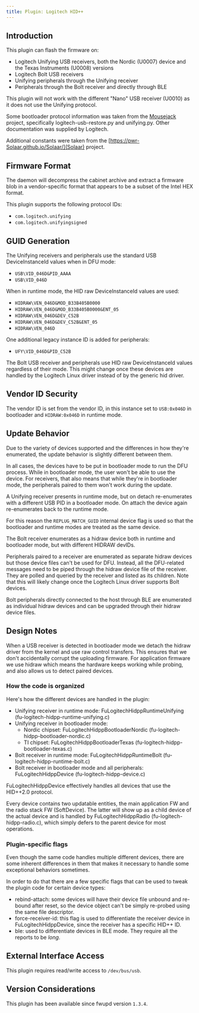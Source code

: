```yaml
---
title: Plugin: Logitech HID++
---
```


## Introduction

This plugin can flash the firmware on:

* Logitech Unifying USB receivers, both the Nordic (U0007) device and the
   Texas Instruments (U0008) versions
* Logitech Bolt USB receivers
* Unifying peripherals through the Unifying receiver
* Peripherals through the Bolt receiver and directly through BLE

This plugin will not work with the different "Nano" USB receiver (U0010) as it does
not use the Unifying protocol.

Some bootloader protocol information was taken from the [Mousejack](https://www.mousejack.com/) project,
specifically logitech-usb-restore.py and unifying.py. Other documentation was
supplied by Logitech.

Additional constants were taken from the [https://pwr-Solaar.github.io/Solaar/](Solaar) project.

## Firmware Format

The daemon will decompress the cabinet archive and extract a firmware blob in
a vendor-specific format that appears to be a subset of the Intel HEX format.

This plugin supports the following protocol IDs:

* `com.logitech.unifying`
* `com.logitech.unifyingsigned`

## GUID Generation

The Unifying receivers and peripherals use the standard USB
DeviceInstanceId values when in DFU mode:

* `USB\VID_046D&PID_AAAA`
* `USB\VID_046D`

When in runtime mode, the HID raw DeviceInstanceId values are used:

* `HIDRAW\VEN_046D&MOD_B33B405B0000`
* `HIDRAW\VEN_046D&MOD_B33B405B0000&ENT_05`
* `HIDRAW\VEN_046D&DEV_C52B`
* `HIDRAW\VEN_046D&DEV_C52B&ENT_05`
* `HIDRAW\VEN_046D`

One additional legacy instance ID is added for peripherals:

* `UFY\VID_046D&PID_C52B`

The Bolt USB receiver and peripherals use HID raw DeviceInstanceId values
regardless of their mode. This might change once these devices are
handled by the Logitech Linux driver instead of by the generic hid
driver.

## Vendor ID Security

The vendor ID is set from the vendor ID, in this instance set to `USB:0x046D`
in bootloader and `HIDRAW:0x046D` in runtime mode.

## Update Behavior

Due to the variety of devices supported and the differences in how
they're enumerated, the update behavior is slightly different between
them.

In all cases, the devices have to be put in bootloader mode to run the
DFU process. While in bootloader mode, the user won't be able to use the
device. For receivers, that also means that while they're in bootloader
mode, the peripherals paired to them won't work during the update.

A Unifying receiver presents in runtime mode, but on detach re-enumerates with a
different USB PID in a bootloader mode. On attach the device again re-enumerates
back to the runtime mode.

For this reason the `REPLUG_MATCH_GUID` internal device flag is used so that
the bootloader and runtime modes are treated as the same device.

The Bolt receiver enumerates as a hidraw device both in runtime and
bootloader mode, but with different HIDRAW devIDs.

Peripherals paired to a receiver are enumerated as separate hidraw
devices but those device files can't be used for DFU. Instead, all the
DFU-related messages need to be piped through the hidraw device file of
the receiver. They are polled and queried by the receiver and listed as
its children. Note that this will likely change once the Logitech Linux
driver supports Bolt devices.

Bolt peripherals directly connected to the host through BLE are
enumerated as individual hidraw devices and can be upgraded through
their hidraw device files.

## Design Notes

When a USB receiver is detected in bootloader mode we detach the hidraw driver from
the kernel and use raw control transfers. This ensures that we don't accidentally
corrupt the uploading firmware. For application firmware we use hidraw which
means the hardware keeps working while probing, and also allows us to detect
paired devices.

### How the code is organized

Here's how the different devices are handled in the plugin:

* Unifying receiver in runtime mode: FuLogitechHidppRuntimeUnifying
    (fu-logitech-hidpp-runtime-unifying.c)
* Unifying receiver in bootloader mode:
  * Nordic chipset: FuLogitechHidppBootloaderNordic
    (fu-logitech-hidpp-bootloader-nordic.c)
  * TI chipset: FuLogitechHidppBootloaderTexas
    (fu-logitech-hidpp-bootloader-texas.c)
* Bolt receiver in runtime mode: FuLogitechHidppRuntimeBolt
    (fu-logitech-hidpp-runtime-bolt.c)
* Bolt receiver in bootloader mode and all peripherals:
    FuLogitechHidppDevice (fu-logitech-hidpp-device.c)

FuLogitechHidppDevice effectively handles all devices that use the
HID++2.0 protocol.

Every device contains two updatable entities, the main application FW
and the radio stack FW (SoftDevice). The latter will show up as a child
device of the actual device and is handled by FuLogitechHidppRadio
(fu-logitech-hidpp-radio.c), which simply defers to the parent device
for most operations.

### Plugin-specific flags

Even though the same code handles multiple different devices, there are
some inherent differences in them that makes it necessary to handle some
exceptional behaviors sometimes.

In order to do that there are a few specific flags that can be used to
tweak the plugin code for certain device types:

* rebind-attach: some devices will have their device file unbound and
    re-bound after reset, so the device object can't be simply re-probed
    using the same file descriptor.
* force-receiver-id: this flag is used to differentiate the receiver device in
    FuLogitechHidppDevice, since the receiver has a specific HID++ ID.
* ble: used to differentiate devices in BLE mode. They require all the
    reports to be _long_.

## External Interface Access

This plugin requires read/write access to `/dev/bus/usb`.

## Version Considerations

This plugin has been available since fwupd version `1.3.4`.
